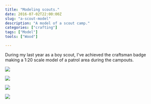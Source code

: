 ```yaml
---
title: "Modeling scouts."
date: 2016-07-02T22:00:00Z
slug: "a-scout-model"
description: "A model of a scout camp."
categories: ["crafting"]
tags: ["Model"]
tools: ["Wood"]

---
```

During my last year as a boy scout, I've achieved the craftsman badge making a 1:20 scale model of a patrol area during the campouts.


![](/uploads/model/model1.jpg)  

![](/uploads/model/model2.jpg)  

![](/uploads/model/model3.jpg)  

![](/uploads/model/model4.jpg)  



